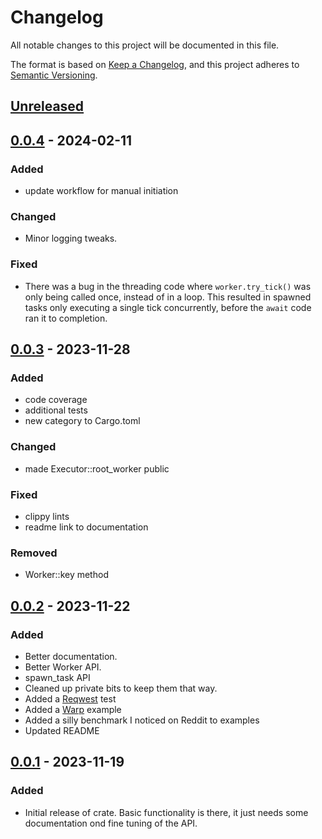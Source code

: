 # Changelog

All notable changes to this project will be documented in this file.

The format is based on [Keep a Changelog](https://keepachangelog.com/en/1.1.0/),
and this project adheres to [Semantic Versioning](https://semver.org/spec/v2.0.0.html).

## [Unreleased]

## [0.0.4] - 2024-02-11

### Added

- update workflow for manual initiation

### Changed

- Minor logging tweaks.

### Fixed

- There was a bug in the threading code where `worker.try_tick()` was only being called once, instead of in a loop. This resulted in spawned tasks only executing a single tick concurrently, before the `await` code ran it to completion.

## [0.0.3] - 2023-11-28

### Added

- code coverage
- additional tests
- new category to Cargo.toml

### Changed

- made Executor::root_worker public

### Fixed

- clippy lints
- readme link to documentation

### Removed

- Worker::key method

## [0.0.2] - 2023-11-22

### Added

- Better documentation.
- Better Worker API.
- spawn_task API
- Cleaned up private bits to keep them that way.
- Added a [Reqwest](https://github.com/seanmonstar/reqwest) test
- Added a [Warp](https://github.com/seanmonstar/warp) example
- Added a silly benchmark I noticed on Reddit to examples
- Updated README

## [0.0.1] - 2023-11-19

### Added

- Initial release of crate. Basic functionality is there, it just needs some
  documentation ond fine tuning of the API.

[unreleased]: https://github.com/uberfoo/puteketeke/compare/v0.0.4...develop
[0.0.4]: https://github.com/uberfoo/puteketeke/compare/v0.0.3...v0.0.4
[0.0.3]: https://github.com/uberfoo/puteketeke/compare/v0.0.2...v0.0.3
[0.0.2]: https://github.com/uberfoo/puteketeke/compare/v0.0.1...v0.0.2
[0.0.1]: https://github.com/uberFoo/puteketeke/releases/tag/v0.0.1